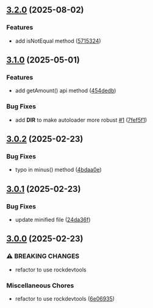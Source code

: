 ## [3.2.0](https://github.com/baumrock/RockMoney/compare/v3.1.0...v3.2.0) (2025-08-02)


### Features

* add isNotEqual method ([5715324](https://github.com/baumrock/RockMoney/commit/57153248442a64f1ee8171e28e8cd9f1db70fa9f))

## [3.1.0](https://github.com/baumrock/RockMoney/compare/v3.0.2...v3.1.0) (2025-05-01)


### Features

* add getAmount() api method ([454dedb](https://github.com/baumrock/RockMoney/commit/454dedb3d38a9257edeecc1392aff8fdd463a84d))


### Bug Fixes

* add __DIR__ to make autoloader more robust [#1](https://github.com/baumrock/RockMoney/issues/1) ([7fef5f1](https://github.com/baumrock/RockMoney/commit/7fef5f1754623efc9c41fd740a747620cac34748))

## [3.0.2](https://github.com/baumrock/RockMoney/compare/v3.0.1...v3.0.2) (2025-02-23)


### Bug Fixes

* typo in minus() method ([4bdaa0e](https://github.com/baumrock/RockMoney/commit/4bdaa0efe5c5d4699f496b4f45c1dcf97f78c063))

## [3.0.1](https://github.com/baumrock/RockMoney/compare/v3.0.0...v3.0.1) (2025-02-23)


### Bug Fixes

* update minified file ([24da36f](https://github.com/baumrock/RockMoney/commit/24da36f6cd76e76e8e8baeef0c3fd6fe2dde03f3))

## [3.0.0](https://github.com/baumrock/RockMoney/compare/v2.1.0...v3.0.0) (2025-02-23)


### ⚠ BREAKING CHANGES

* refactor to use rockdevtools

### Miscellaneous Chores

* refactor to use rockdevtools ([6e06935](https://github.com/baumrock/RockMoney/commit/6e069355e26d94fcd3b0bc23c6fec76477d3be2a))

